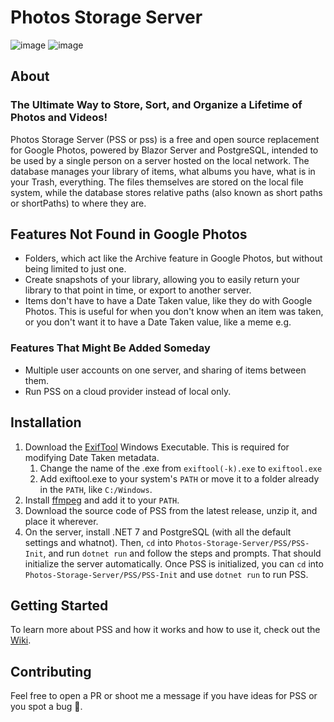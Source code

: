 # Photos Storage Server

![image](https://user-images.githubusercontent.com/56001219/219803397-1193defe-a160-41a4-a654-2a168621fc36.png)
![image](https://user-images.githubusercontent.com/56001219/219803427-f8d839a4-5f92-42a2-a6b0-31dda7e21554.png)

## About
### **The Ultimate Way to Store, Sort, and Organize a Lifetime of Photos and Videos!**
Photos Storage Server (PSS or pss) is a free and open source replacement for Google Photos, powered by Blazor Server and PostgreSQL, intended to be used by a single person on a server hosted on the local network. The database manages your library of items, what albums you have, what is in your Trash, everything. The files themselves are stored on the local file system, while the database stores relative paths (also known as short paths or shortPaths) to where they are.<br>

## Features Not Found in Google Photos
* Folders, which act like the Archive feature in Google Photos, but without being limited to just one.
* Create snapshots of your library, allowing you to easily return your library to that point in time, or export to another server.
* Items don't have to have a Date Taken value, like they do with Google Photos. This is useful for when you don't know when an item was taken, or you don't want it to have a Date Taken value, like a meme e.g.

### Features That Might Be Added Someday
* Multiple user accounts on one server, and sharing of items between them.
* Run PSS on a cloud provider instead of local only.

## Installation
1. Download the [ExifTool](https://exiftool.org/) Windows Executable. This is required for modifying Date Taken metadata.
   1. Change the name of the .exe from `exiftool(-k).exe` to `exiftool.exe`
   2. Add exiftool.exe to your system's `PATH` or move it to a folder already in the `PATH`, like `C:/Windows`.
2. Install [ffmpeg](https://www.ffmpeg.org/) and add it to your `PATH`.
3. Download the source code of PSS from the latest release, unzip it, and place it wherever.
4. On the server, install .NET 7 and PostgreSQL (with all the default settings and whatnot). Then, `cd` into `Photos-Storage-Server/PSS/PSS-Init`, and run `dotnet run` and follow the steps and prompts. That should initialize the server automatically. Once PSS is initialized, you can `cd` into `Photos-Storage-Server/PSS/PSS-Init` and use `dotnet run` to run PSS.<br>

## Getting Started
To learn more about PSS and how it works and how to use it, check out the [Wiki](https://github.com/ellman12/Photos-Storage-Server/wiki).

## Contributing
Feel free to open a PR or shoot me a message if you have ideas for PSS or you spot a bug 🐛. 
